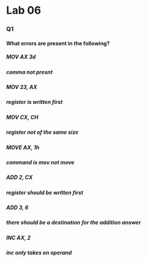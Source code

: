 # Lab 06
### Q1
#### What errors are present in the following?
##### MOV AX 3d
##### comma not presnt
##### MOV 23, AX
##### register is written first
##### MOV CX, CH
##### register not of the same size
##### MOVE AX, 1h
##### command is mov not move
##### ADD 2, CX
##### register should be written first
##### ADD 3, 6
##### there should be a destination for the addition answer
##### INC AX, 2
##### inc only takes on operand
